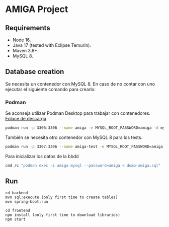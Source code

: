 # AMIGA Project 

## Requirements

- Node 16.
- Java 17 (tested with Eclipse Temurin).
- Maven 3.8+.
- MySQL 8.

## Database creation

Se necesita un contenedor con MySQL 8. En caso de no contar con uno ejecutar el siguiente comando para crearlo:

### Podman
Se aconseja utilizar Podman Desktop para trabajar con contenedores. [Enlace de descarga](https://podman-desktop.io/docs/Installation)
```bash
podman run -p 3306:3306 --name amiga -e MYSQL_ROOT_PASSWORD=amiga -d mysql:8
```
También se necesita otro contenedor con MySQL 8 para los tests.

```bash
podman run -p 3307:3306 --name amiga-test -e MYSQL_ROOT_PASSWORD=amiga -d mysql:8
```

Para inicializar los datos de la bbdd 
```bash
cmd /c "podman exec -i amiga mysql --password=amiga < dump-amiga.sql"
```
## Run

```
cd backend
mvn sql:execute (only first time to create tables)
mvn spring-boot:run

cd frontend
npm install (only first time to download libraries)
npm start
```
